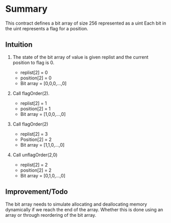 # Summary

This contract defines a bit array of size 256 represented as a uint Each bit in the uint represents a flag for a position.

## Intuition 

1. The state of the bit array of value is given replist and the current position to flag is 0. 
    - replist[2] = 0
    - position[2] = 0
    - Bit array = [0,0,0,...,0]


2. Call flagOrder(2).
    - replist[2] = 1
    - position[2] = 1
    - Bit array = [1,0,0,...,0]

3. Call flagOrder(2)
    - replist[2] = 3
    - Position[2] = 2
    - Bit array = [1,1,0,...,0]

4. Call unflagOrder(2,0)
    - replist[2] = 2
    - position[2] = 2
    - Bit array = [0,1,0,...,0]

## Improvement/Todo
The bit array needs to simulate allocating and deallocating memory
dynamically if we reach the end of the array. Whether this is done using an array or through reordering of the bit array.